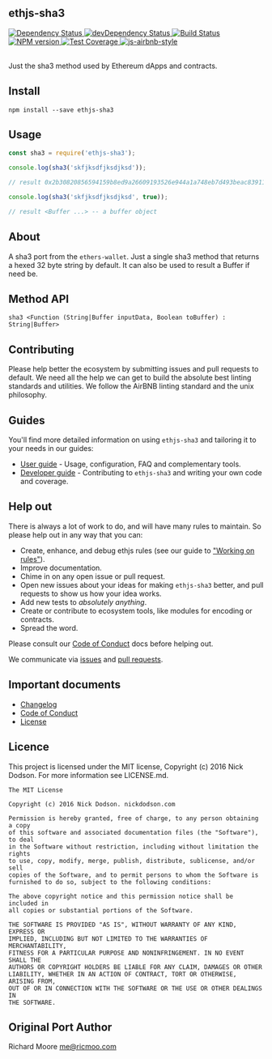 ## ethjs-sha3

<div>
  <!-- Dependency Status -->
  <a href="https://david-dm.org/ethjs/ethjs-sha3">
    <img src="https://david-dm.org/ethjs/ethjs-sha3.svg"
    alt="Dependency Status" />
  </a>

  <!-- devDependency Status -->
  <a href="https://david-dm.org/ethjs/ethjs-sha3#info=devDependencies">
    <img src="https://david-dm.org/ethjs/ethjs-sha3/dev-status.svg" alt="devDependency Status" />
  </a>

  <!-- Build Status -->
  <a href="https://travis-ci.org/ethjs/ethjs-sha3">
    <img src="https://travis-ci.org/ethjs/ethjs-sha3.svg"
    alt="Build Status" />
  </a>

  <!-- NPM Version -->
  <a href="https://www.npmjs.org/package/ethjs-sha3">
    <img src="http://img.shields.io/npm/v/ethjs-sha3.svg"
    alt="NPM version" />
  </a>

  <!-- Test Coverage -->
  <a href="https://coveralls.io/r/ethjs/ethjs-sha3">
    <img src="https://coveralls.io/repos/github/ethjs/ethjs-sha3/badge.svg" alt="Test Coverage" />
  </a>

  <!-- Javascript Style -->
  <a href="http://airbnb.io/javascript/">
    <img src="https://img.shields.io/badge/code%20style-airbnb-brightgreen.svg" alt="js-airbnb-style" />
  </a>
</div>

<br />

Just the sha3 method used by Ethereum dApps and contracts.

## Install

```
npm install --save ethjs-sha3
```

## Usage

```js
const sha3 = require('ethjs-sha3');

console.log(sha3('skfjksdfjksdjksd'));

// result 0x2b30820856594159b8ed9a26609193526e944a1a748eb7d493beac83911dd848

console.log(sha3('skfjksdfjksdjksd', true));

// result <Buffer ...> -- a buffer object
```

## About

A sha3 port from the `ethers-wallet`. Just a single sha3 method that returns a hexed 32 byte string by default. It can also be used to result a Buffer if need be.

## Method API

```
sha3 <Function (String|Buffer inputData, Boolean toBuffer) : String|Buffer>
```

## Contributing

Please help better the ecosystem by submitting issues and pull requests to default. We need all the help we can get to build the absolute best linting standards and utilities. We follow the AirBNB linting standard and the unix philosophy.

## Guides

You'll find more detailed information on using `ethjs-sha3` and tailoring it to your needs in our guides:

- [User guide](docs/user-guide.md) - Usage, configuration, FAQ and complementary tools.
- [Developer guide](docs/developer-guide.md) - Contributing to `ethjs-sha3` and writing your own code and coverage.

## Help out

There is always a lot of work to do, and will have many rules to maintain. So please help out in any way that you can:

- Create, enhance, and debug ethjs rules (see our guide to ["Working on rules"](./github/CONTRIBUTING.md)).
- Improve documentation.
- Chime in on any open issue or pull request.
- Open new issues about your ideas for making `ethjs-sha3` better, and pull requests to show us how your idea works.
- Add new tests to *absolutely anything*.
- Create or contribute to ecosystem tools, like modules for encoding or contracts.
- Spread the word.

Please consult our [Code of Conduct](CODE_OF_CONDUCT.md) docs before helping out.

We communicate via [issues](https://github.com/ethjs/ethjs-sha3/issues) and [pull requests](https://github.com/ethjs/ethjs-sha3/pulls).

## Important documents

- [Changelog](CHANGELOG.md)
- [Code of Conduct](CODE_OF_CONDUCT.md)
- [License](https://raw.githubusercontent.com/ethjs/ethjs-sha3/master/LICENSE)

## Licence

This project is licensed under the MIT license, Copyright (c) 2016 Nick Dodson. For more information see LICENSE.md.

```
The MIT License

Copyright (c) 2016 Nick Dodson. nickdodson.com

Permission is hereby granted, free of charge, to any person obtaining a copy
of this software and associated documentation files (the "Software"), to deal
in the Software without restriction, including without limitation the rights
to use, copy, modify, merge, publish, distribute, sublicense, and/or sell
copies of the Software, and to permit persons to whom the Software is
furnished to do so, subject to the following conditions:

The above copyright notice and this permission notice shall be included in
all copies or substantial portions of the Software.

THE SOFTWARE IS PROVIDED "AS IS", WITHOUT WARRANTY OF ANY KIND, EXPRESS OR
IMPLIED, INCLUDING BUT NOT LIMITED TO THE WARRANTIES OF MERCHANTABILITY,
FITNESS FOR A PARTICULAR PURPOSE AND NONINFRINGEMENT. IN NO EVENT SHALL THE
AUTHORS OR COPYRIGHT HOLDERS BE LIABLE FOR ANY CLAIM, DAMAGES OR OTHER
LIABILITY, WHETHER IN AN ACTION OF CONTRACT, TORT OR OTHERWISE, ARISING FROM,
OUT OF OR IN CONNECTION WITH THE SOFTWARE OR THE USE OR OTHER DEALINGS IN
THE SOFTWARE.
```

## Original Port Author

Richard Moore <me@ricmoo.com>
